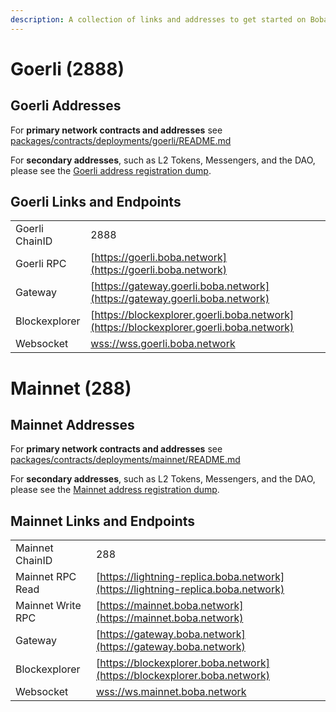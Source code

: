```yaml
---
description: A collection of links and addresses to get started on Boba-Ethereum
---
```


# Goerli (2888)

## Goerli Addresses

For **primary network contracts and addresses** see [packages/contracts/deployments/goerli/README.md](../../packages/contracts/deployments/goerli/README.md)

For **secondary addresses**, such as L2 Tokens, Messengers, and the DAO, please see the [Goerli address registration dump](../../packages/boba/register/addresses/addressesGoerli_0x93A96D6A5beb1F661cf052722A1424CDDA3e9418.json).

## Goerli Links and Endpoints

|                 |                                                                                          |
| --------------- | ---------------------------------------------------------------------------------------- |
| Goerli ChainID  | 2888                                                                                       |
| Goerli RPC      | [https://goerli.boba.network](https://goerli.boba.network)                             |
| Gateway         | [https://gateway.goerli.boba.network](https://gateway.goerli.boba.network)             |
| Blockexplorer   | [https://blockexplorer.goerli.boba.network](https://blockexplorer.goerli.boba.network) |
| Websocket       | [wss://wss.goerli.boba.network](wss://wss.goerli.boba.network)                   |

# Mainnet (288)

## Mainnet Addresses

For **primary network contracts and addresses** see [packages/contracts/deployments/mainnet/README.md](../../packages/contracts/deployments/mainnet/README.md)

For **secondary addresses**, such as L2 Tokens, Messengers, and the DAO, please see the [Mainnet address registration dump](../../packages/boba/register/addresses/addressesMainnet_0x8376ac6C3f73a25Dd994E0b0669ca7ee0C02F089.json).

## Mainnet Links and Endpoints

|                   |                                                                                  |
| ----------------- | -------------------------------------------------------------------------------- |
| Mainnet ChainID   | 288                                                                              |
| Mainnet RPC Read  | [https://lightning-replica.boba.network](https://lightning-replica.boba.network) |
| Mainnet Write RPC | [https://mainnet.boba.network](https://mainnet.boba.network)                     |
| Gateway           | [https://gateway.boba.network](https://gateway.boba.network)                     |
| Blockexplorer     | [https://blockexplorer.boba.network](https://blockexplorer.boba.network)         |
| Websocket         | [wss://ws.mainnet.boba.network](wss://wss.mainnet.boba.network)                  |
